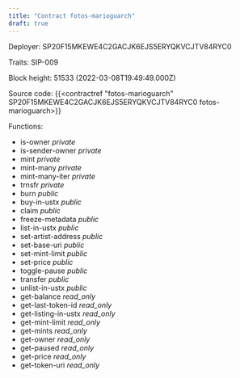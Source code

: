 ```yaml
---
title: "Contract fotos-marioguarch"
draft: true
---
```

Deployer: SP20F15MKEWE4C2GACJK6EJS5ERYQKVCJTV84RYC0

Traits:
SIP-009 



Block height: 51533 (2022-03-08T19:49:49.000Z)

Source code: {{<contractref "fotos-marioguarch" SP20F15MKEWE4C2GACJK6EJS5ERYQKVCJTV84RYC0 fotos-marioguarch>}}

Functions:

* is-owner _private_
* is-sender-owner _private_
* mint _private_
* mint-many _private_
* mint-many-iter _private_
* trnsfr _private_
* burn _public_
* buy-in-ustx _public_
* claim _public_
* freeze-metadata _public_
* list-in-ustx _public_
* set-artist-address _public_
* set-base-uri _public_
* set-mint-limit _public_
* set-price _public_
* toggle-pause _public_
* transfer _public_
* unlist-in-ustx _public_
* get-balance _read_only_
* get-last-token-id _read_only_
* get-listing-in-ustx _read_only_
* get-mint-limit _read_only_
* get-mints _read_only_
* get-owner _read_only_
* get-paused _read_only_
* get-price _read_only_
* get-token-uri _read_only_

